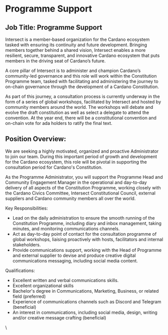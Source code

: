 # Programme Support

## Job Title: Programme Support

Intersect is a member-based organization for the Cardano ecosystem tasked with ensuring its continuity and future development. Bringing members together behind a shared vision, Intersect enables a more resilient, secure, transparent, and innovative Cardano ecosystem that puts members in the driving seat of Cardano’s future.

A core pillar of Intersect is to administer and champion Cardano’s community-led governance and this role will work within the Constitution Programme team, tasked with facilitating and administering the journey to on-chain governance through the development of a Cardano Constitution.

As part of this journey, a consultation process is currently underway in the form of a series of global workshops, facilitated by Intersect and hosted by community members around the world. The workshops will debate and evolve the draft constitution as well as select a delegate to attend the convention. At the year end, there will be a constitutional convention and on-chain vote for ada holders to ratify the final text.

## Position Overview:

We are seeking a highly motivated, organized and proactive Administrator to join our team. During this important period of growth and development for the Cardano ecosystem, this role will be pivotal in supporting the consultation period for Cardano's Constitution.&#x20;

As the Programme Administrator, you will support the Programme Head and Community Engagement Manager in the operational and day-to-day delivery of all aspects of the Constitution Programme, working closely with the Cardano Civics Committee, Intersect Constitutional Council, external suppliers and Cardano community members all over the world.&#x20;

Key Responsibilities:

* Lead on the daily administration to ensure the smooth running of the Constitution Programme, including diary and inbox management, taking minutes, and monitoring communications channels.
* Act as day-to-day point of contact for the consultation programme of global workshops, liaising proactively with hosts, facilitators and internal stakeholders.
* Provide communications support, working with the Head of Programme and external supplier to devise and produce creative digital communications messaging, including social media content.

Qualifications:

* Excellent written and verbal communications skills.
* Excellent organizational skills
* Bachelor's degree in Communications, Marketing, Business, or related field (preferred)
* Experience of communications channels such as Discord and Telegram (beneficial)
* An interest in communications, including social media, design, writing and/or creative message crafting (beneficial)

\
